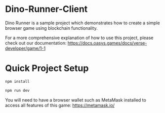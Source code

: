 # Dino-Runner-Client
Dino Runner is a sample project which demonstrates how to create a simple browser game using blockchain functionality.

For a more comprehensive explanation of how to use this project, please check out our documentation:
https://docs.oasys.games/docs/verse-developer/game/1-1

# Quick Project Setup
```sh
npm install

npm run dev
```

You will need to have a browser wallet such as MetaMask installed to access all features of this game:
https://metamask.io/
